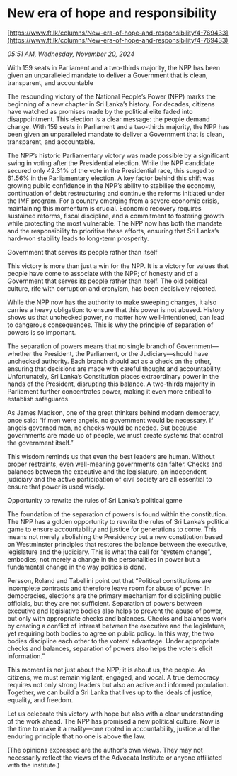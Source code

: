 # New era of hope  and responsibility

[https://www.ft.lk/columns/New-era-of-hope-and-responsibility/4-769433](https://www.ft.lk/columns/New-era-of-hope-and-responsibility/4-769433)

*05:51 AM, Wednesday, November 20, 2024*

With 159 seats in Parliament and a two-thirds majority, the NPP has been given an unparalleled mandate to deliver a Government that is clean, transparent, and accountable

The resounding victory of the National People’s Power (NPP) marks the beginning of a new chapter in Sri Lanka’s history. For decades, citizens have watched as promises made by the political elite faded into disappointment. This election is a clear message: the people demand change. With 159 seats in Parliament and a two-thirds majority, the NPP has been given an unparalleled mandate to deliver a Government that is clean, transparent, and accountable.

The NPP’s historic Parliamentary victory was made possible by a significant swing in voting after the Presidential election. While the NPP candidate secured only 42.31% of the vote in the Presidential race, this surged to 61.56% in the Parliamentary election. A key factor behind this shift was growing public confidence in the NPP’s ability to stabilise the economy, continuation of debt restructuring and continue the reforms initiated under the IMF program. For a country emerging from a severe economic crisis, maintaining this momentum is crucial. Economic recovery requires sustained reforms, fiscal discipline, and a commitment to fostering growth while protecting the most vulnerable. The NPP now has both the mandate and the responsibility to prioritise these efforts, ensuring that Sri Lanka’s hard-won stability leads to long-term prosperity.

Government that serves its people rather than itself

This victory is more than just a win for the NPP. It is a victory for values that people have come to associate with the NPP; of honesty and of a Government that serves its people rather than itself. The old political culture, rife with corruption and cronyism, has been decisively rejected.

While the NPP now has the authority to make sweeping changes, it also carries a heavy obligation: to ensure that this power is not abused. History shows us that unchecked power, no matter how well-intentioned, can lead to dangerous consequences. This is why the principle of separation of powers is so important.

The separation of powers means that no single branch of Government—whether the President, the Parliament, or the Judiciary—should have unchecked authority. Each branch should act as a check on the other, ensuring that decisions are made with careful thought and accountability. Unfortunately, Sri Lanka’s Constitution places extraordinary power in the hands of the President, disrupting this balance. A two-thirds majority in Parliament further concentrates power, making it even more critical to establish safeguards.

As James Madison, one of the great thinkers behind modern democracy, once said: “If men were angels, no government would be necessary. If angels governed men, no checks would be needed. But because governments are made up of people, we must create systems that control the government itself.”

This wisdom reminds us that even the best leaders are human. Without proper restraints, even well-meaning governments can falter. Checks and balances between the executive and the legislature, an independent judiciary and the active participation of civil society are all essential to ensure that power is used wisely.

Opportunity to rewrite the rules of Sri Lanka’s political game

The foundation of the separation of powers is found within the constitution. The NPP has a golden opportunity to rewrite the rules of Sri Lanka’s political game to ensure accountability and justice for generations to come. This means not merely abolishing the Presidency but a new constitution based on Westminster principles that restores the balance between the executive, legislature and the judiciary. This is what the call for “system change”, embodies; not merely a change in the personalities in power but a fundamental change in the way politics is done.

Persson, Roland and Tabellini point out that “Political constitutions are incomplete contracts and therefore leave room for abuse of power. In democracies, elections are the primary mechanism for disciplining public officials, but they are not sufficient. Separation of powers between executive and legislative bodies also helps to prevent the abuse of power, but only with appropriate checks and balances. Checks and balances work by creating a conflict of interest between the executive and the legislature, yet requiring both bodies to agree on public policy. In this way, the two bodies discipline each other to the voters’ advantage. Under appropriate checks and balances, separation of powers also helps the voters elicit information.”

This moment is not just about the NPP; it is about us, the people. As citizens, we must remain vigilant, engaged, and vocal. A true democracy requires not only strong leaders but also an active and informed population. Together, we can build a Sri Lanka that lives up to the ideals of justice, equality, and freedom.

Let us celebrate this victory with hope but also with a clear understanding of the work ahead. The NPP has promised a new political culture. Now is the time to make it a reality—one rooted in accountability, justice and the enduring principle that no one is above the law.

(The opinions expressed are the author’s own views. They may not necessarily reflect the views of the Advocata Institute or anyone affiliated with the institute.)


